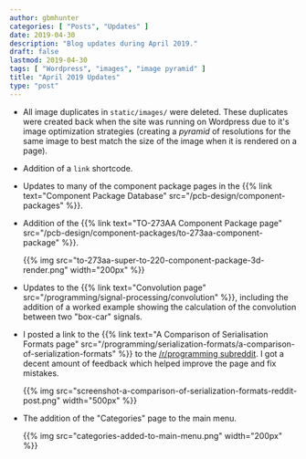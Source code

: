 ```yaml
---
author: gbmhunter
categories: [ "Posts", "Updates" ]
date: 2019-04-30
description: "Blog updates during April 2019."
draft: false
lastmod: 2019-04-30
tags: [ "Wordpress", "images", "image pyramid" ]
title: "April 2019 Updates"
type: "post"
---
```


* All image duplicates in `static/images/` were deleted. These duplicates were created back when the site was running on Wordpress due to it's image optimization strategies (creating a _pyramid_ of resolutions for the same image to best match the size of the image when it is rendered on a page).

* Addition of a `link` shortcode.

* Updates to many of the component package pages in the {{% link text="Component Package Database" src="/pcb-design/component-packages" %}}.

* Addition of the {{% link text="TO-273AA Component Package page" src="/pcb-design/component-packages/to-273aa-component-package" %}}.

    {{% img src="to-273aa-super-to-220-component-package-3d-render.png" width="200px" %}}

* Updates to the {{% link text="Convolution page" src="/programming/signal-processing/convolution" %}}, including the addition of a worked example showing the calculation of the convolution between two "box-car" signals.

* I posted a link to the {{% link text="A Comparison of Serialisation Formats page" src="/programming/serialization-formats/a-comparison-of-serialization-formats" %}} to the [/r/programming subreddit](https://www.reddit.com/r/linux/comments/bhq9c5/how_to_use_socketcan_with_the_commandline_in_linux/). I got a decent amount of feedback which helped improve the page and fix mistakes.

    {{% img src="screenshot-a-comparison-of-serialization-formats-reddit-post.png" width="500px" %}}

* The addition of the "Categories" page to the main menu.

    {{% img src="categories-added-to-main-menu.png" width="200px" %}}
